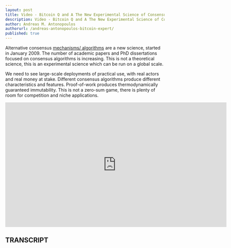 ```yaml
---
layout: post
title: Video - Bitcoin Q and A The New Experimental Science of Consensus Algorithms
description: Video - Bitcoin Q and A The New Experimental Science of Consensus Algorithms
author: Andreas M. Antonopoulos
authorurl: /andreas-antonopoulos-bitcoin-expert/
published: true
---
```


<p>Alternative consensus <a href="/video-bitcoin-nodes-vs-noses/">mechanisms/ algorithms</a> are a new science, started in January 2009. The number of academic papers and PhD dissertations focused on consensus algorithms is increasing. This is not a theoretical science, this is an experimental science which can be run on a global scale. </p>

<p>We need to see large-scale deployments of practical use, with real actors and real money at stake. Different consensus algorithms produce different characteristics and features. Proof-of-work produces thermodynamically guaranteed immutability. This is not a zero-sum game, there is plenty of room for competition and niche applications.</p>

<center><iframe width="700" height="394" src="https://www.youtube.com/embed/6N5XlU7Iajk?list=PLPQwGV1aLnTsHvzevl9BAUlfsfwFfU7aP" frameborder="0" allowfullscreen></iframe></center>

<h2>TRANSCRIPT</h2>
